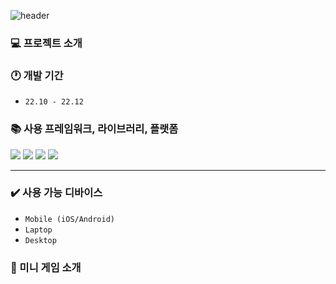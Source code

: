 ![header](https://capsule-render.vercel.app/api?type=waving&color=FF8A5C&height=200&section=header&text=Squid%20Game&fontSize=50)

### 💻 프로젝트 소개

### 🕐 개발 기간

- `22.10 - 22.12`

### 📚 사용 프레임워크, 라이브러리, 플랫폼

<div>
	<img src="https://img.shields.io/badge/Vue.js-4FC08D?style=flat&logo=Vue.js&logoColor=white" />
	<img src="https://img.shields.io/badge/Vuetify-1867C0?style=flat&logo=Vuetify&logoColor=white" />
	<img src="https://img.shields.io/badge/Vuetify-6F717D?style=flat&logo=Vue.js&logoColor=white" />
	<img src="https://img.shields.io/badge/Firebase-FFCA28?style=flat&logo=Firebase&logoColor=black" />
</div>

---

### ✔️ 사용 가능 디바이스

- `Mobile (iOS/Android)`
- `Laptop`
- `Desktop`

### 📌 미니 게임 소개
